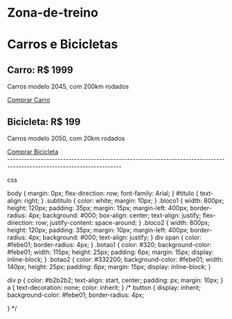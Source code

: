 # Zona-de-treino
<!DOCTYPE html>
<html>

<head>
  <meta charset="UTF-8">
  <meta http-equiv="X-UA-Compatible" content="IE=edge">
  <meta name="viewport" content="width=device-width, initial-scale=1.0">
  <link rel="stylesheet" href="style.css">
  <title>Document</title>
</head>

<body>
  <h1 id="titulo">Carros e Bicicletas</h1>

  <div class="bloco1">
    <h2 class="subtitulo">Carro: <span>R$ 1999</span></h2>
    <p>Carros modelo <span>2045</span>, com <span>200km</span> rodados</p>
    <span class="botao1"><a href="/">Comprar Carro</a></span>
  </div>

  <div class="bloco2">
    <h2 class="subtitulo">Bicicleta: <span>R$ 199</span></h2>
    <p> Carros modelo <span>2050</span>, com <span>20km</span> rodados </p>
    <span class="botao2"><a href="/">Comprar Bicicleta</a></span>

  </div>
</body>


</html>
-----------------------------------------------------------------------------------------------------------------------

css

body {
  margin: 0px;
  flex-direction: row;
  font-family: Arial;
}
#titulo {
  text-align: right;
}
.subtitulo {
  color: white;
  margin: 10px;
}
.bloco1 {
  width: 800px;
  height: 120px;
  padding: 35px;
  margin: 15px;
  margin-left: 400px;
  border-radius: 4px;
  background: #000;
  box-align: center;
  text-align: justify;
  flex-direction: row;
  justify-content: space-around;
}
.bloco2 {
  width: 800px;
  height: 120px;
  padding: 35px;
  margin: 10px;
  margin-left: 400px;
  border-radius: 4px;
  background: #000;
  text-align: justify;
}
div span {
  color: #febe01;
  border-radius: 4px;
}
.botao1 {
  color: #320;
  background-color: #febe01;
  width: 115px;
  height: 25px;
  padding: 6px;
  margin: 15px;
  display: inline-block;
}
.botao2 {
  color: #332200;
  background-color: #febe01;
  width: 140px;
  height: 25px;
  padding: 6px;
  margin: 15px;
  display: inline-block;
}

div p {
  color: #b2b2b2;
  text-align: start, center;
  padding: px;
  margin: 10px;
}
a {
  text-decoration: none;
  color: inherit;
}
/* button {
  display: inherit;
  background-color: #febe01;
  border-radius: 4px;

} */

